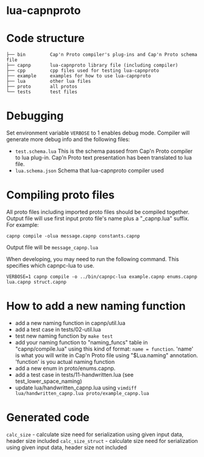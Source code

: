 # lua-capnproto

Code structure
==============

    ├── bin         Cap'n Proto compiler's plug-ins and Cap'n Proto schema file
    ├── capnp       lua-capnproto library file (including compiler)
    ├── cpp         cpp files used for testing lua-capnproto
    ├── example     examples for how to use lua-capnproto
    ├── lua         other lua files
    ├── proto       all protos
    └── tests       test files

Debugging
=========

Set environment variable `VERBOSE` to 1 enables debug mode. Compiler will generate more debug info and the following files:

* `test.schema.lua` This is the schema passed from Cap'n Proto compiler to lua plug-in. Cap'n Proto text presentation has been translated to lua file.
* `lua.schema.json` Schema that lua-capnproto compiler used

Compiling proto files
=====================

All proto files including imported proto files should be compiled together. Output file will use first input proto file's name plus a "_capnp.lua" suffix. For example:

    capnp compile -olua message.capnp constants.capnp

Output file will be `message_capnp.lua`

When developing, you may need to run the following command. This specifies which capnpc-lua to use.

    VERBOSE=1 capnp compile -o ../bin/capnpc-lua example.capnp enums.capnp lua.capnp struct.capnp

How to add a new naming function
================================

* add a new naming function in capnp/util.lua
* add a test case in tests/02-util.lua
* test new naming function by `make test`
* add your naming function to "naming_funcs" table in "capnp/compile.lua" using this kind of format: `name = function`. 'name' is what you will write in Cap'n Proto file using "$Lua.naming" annotation. 'function' is you actual naming function
* add a new enum in proto/enums.capnp.
* add a test case in tests/11-handwritten.lua (see test_lower_space_naming)
* update lua/handwritten_capnp.lua using `vimdiff lua/handwritten_capnp.lua proto/example_capnp.lua`

Generated code
===============

`calc_size`             - calculate size need for serialization using given input data, header size included
`calc_size_struct`      - calculate size need for serialization using given input data, header size not included
